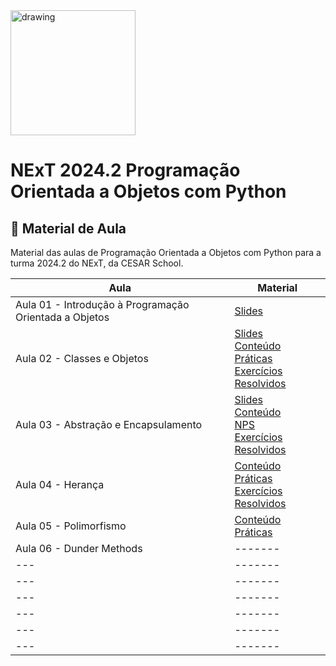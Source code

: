 <img src="https://www.cesar.school/wp-content/uploads/2019/09/marca_cesar_school.png" alt="drawing" width="200"/>

# NExT 2024.2 **Programação Orientada a Objetos** com Python

## 📝 Material de Aula

Material das aulas de Programação Orientada a Objetos com Python para a turma 2024.2 do NExT, da CESAR School.

| Aula | Material |
| --- | ------- |
| Aula 01 - Introdução à Programação Orientada a Objetos | [Slides](https://docs.google.com/presentation/d/1wCeYEVyxK4SZzESPLRY1xkmEKG0d52v0_mdidk5EV2Q/edit?usp=sharing) |
| Aula 02 - Classes e Objetos | [Slides](https://docs.google.com/presentation/d/1UX3hNuCF115FQbqhMMBLI1IYnmPfex1EAPmjjQ0IEQ0/edit?usp=sharing) <br> [Conteúdo](/aula02/README.md) <br> [Práticas](/aula02/praticas/) <br> [Exercícios Resolvidos](/aula02/exercicios/) |
| Aula 03 - Abstração e Encapsulamento | [Slides](https://docs.google.com/presentation/d/1FI9S6ddgnqVGxbyMVArumHuS1rMr10YKlBBzL7JSgPo/edit?usp=sharing) <br> [Conteúdo](/aula03/README.md) <br> [NPS](/aula03/nps/) <br> [Exercícios Resolvidos](/aula03/exercicios/) |
| Aula 04 - Herança | [Conteúdo](/aula04/README.md) <br> [Práticas](/aula04/praticas/) <br> [Exercícios Resolvidos](/aula04/exercicios/) |
| Aula 05 - Polimorfismo | [Conteúdo](/aula05/README.md) <br> [Práticas](/aula05/praticas/) |
| Aula 06 - Dunder Methods | ------- |
| --- | ------- |
| --- | ------- |
| --- | ------- |
| --- | ------- |
| --- | ------- |
| --- | ------- |
